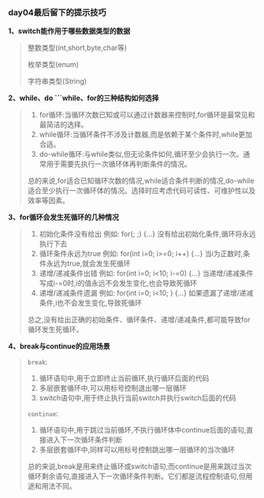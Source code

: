 ### day04最后留下的提示技巧

**1、switch能作用于哪些数据类型的数据**

> 整数类型(int,short,byte,char等)
>
> 枚举类型(enum)
>
> 字符串类型(String)



**2、while、do ```while、for的三种结构如何选择**

> 1. for循环:当循环次数已知或可以通过计数器来控制时,for循环是最常见和最简洁的选择。
> 2. while循环:当循环条件不涉及计数器,而是依赖于某个条件时,while更加合适。
> 3. do-while循环:与while类似,但无论条件如何,循环至少会执行一次。通常用于需要先执行一次循环体再判断条件的情况。
>
> 总的来说,for适合已知循环次数的情况,while适合条件判断的情况,do-while适合至少执行一次循环体的情况。选择时应考虑代码可读性、可维护性以及效率等因素。



**3、for循环会发生死循环的几种情况**

> 1. 初始化条件没有给出 例如: for(; ;) {...} 没有给出初始化条件,循环将永远执行下去
> 2. 循环条件永远为true 例如: for(int i=0; i>=0; i++) {...} 当i为正数时,条件永远为true,就会发生死循环
> 3. 递增/递减条件出错 例如: for(int i=0; i<10; i-=0) {...} 当递增/递减条件写成i-=0时,i的值永远不会发生变化,也会导致死循环
> 4. 递增/递减条件遗漏 例如: for(int i=0; i<10; ) {...} 如果遗漏了递增/递减条件,i也不会发生变化,导致死循环
>
> 总之,没有给出正确的初始条件、循环条件、递增/递减条件,都可能导致for循环发生死循环。



**4、break与continue的应用场景**

> `break`:
>
> 1. 循环语句中,用于立即终止当前循环,执行循环后面的代码
> 2. 多层嵌套循环中,可以用标号控制退出哪一层循环
> 3. switch语句中,用于终止执行当前switch并执行switch后面的代码
>
> `continue`:
>
> 1. 循环语句中,用于跳过当前循环,不执行循环体中continue后面的语句,直接进入下一次循环条件判断
> 2. 多层嵌套循环中,同样可以用标号控制跳出哪一层循环的当次循环
>
> 总的来说,break是用来终止循环或switch语句;而continue是用来跳过当次循环剩余语句,直接进入下一次循环条件判断。它们都是流程控制语句,但用途和用法不同。
